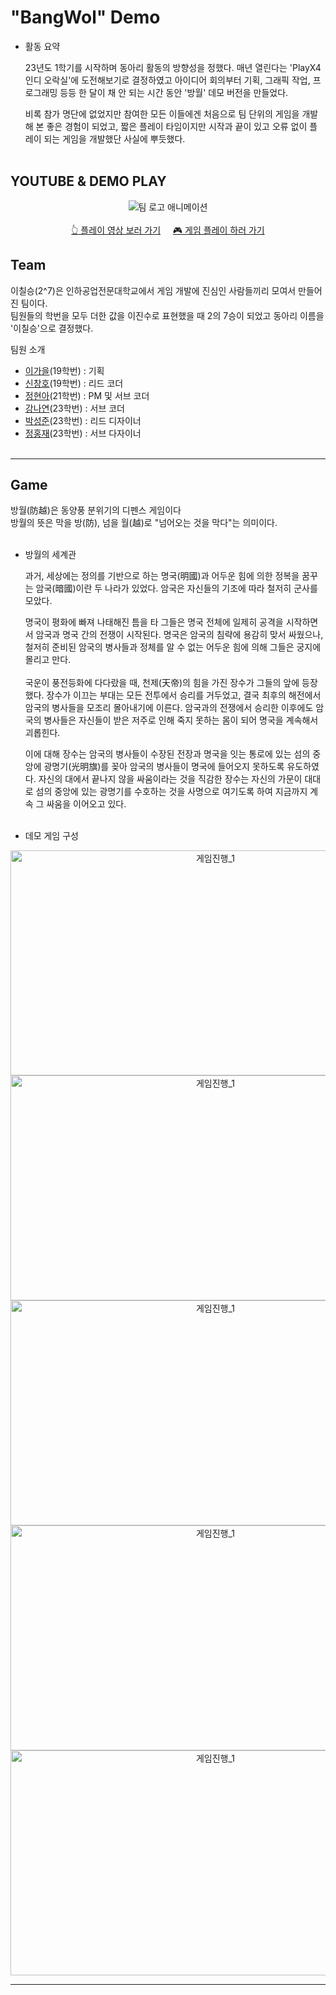 # "BangWol" Demo
- 활동 요약<br>

  23년도 1학기를 시작하며 동아리 활동의 방향성을 정했다. 매년 열린다는 'PlayX4 인디 오락실'에 도전해보기로 결정하였고 아이디어 회의부터 기획, 그래픽 작업, 프로그래밍 등등 한 달이 채 안 되는 시간 동안 '방월' 데모 버전을 만들었다. <br>
  
  비록 참가 명단에 없었지만 참여한 모든 이들에겐 처음으로 팀 단위의 게임을 개발해 본 좋은 경험이 되었고, 짧은 플레이 타임이지만 시작과 끝이 있고 오류 없이 플레이 되는 게임을 개발했단 사실에 뿌듯했다.<br><br>

## YOUTUBE & DEMO PLAY
<div align="center">
  <img src="https://github.com/SungMinseok/TheNormalThingSourceCodes/assets/104128693/be5c4ce4-071e-4681-a79f-e2d5d6804ec6" alt="팀 로고 애니메이션"><br><br>
  <a href="https://youtu.be/RGsxJjlq_1A">👆 플레이 영상 보러 가기</a> &nbsp;&nbsp;&nbsp;
  <a href="https://drive.google.com/file/d/118rx3r2QB5lifMFzfy1a9hWtR64uIVqR/view?usp=sharing">🎮 게임 플레이 하러 가기</a>
</div>

## Team
이칠승(2^7)은 인하공업전문대학교에서 게임 개발에 진심인 사람들끼리 모여서 만들어진 팀이다.<br>
팀원들의 학번을 모두 더한 값을 이진수로 표현했을 때 2의 7승이 되었고 동아리 이름을 '이칠승'으로 결정했다.<br>

팀원 소개<br>

- [이가을](https://github.com/Autuming)(19학번) : 기획<br>
- [신창호](https://github.com/changho1531)(19학번) : 리드 코더<br>
- [정현아](https://github.com/JeongHyunah)(21학번) : PM 및 서브 코더<br>
- [강나연](https://github.com/eheygucham)(23학번) : 서브 코더<br>
- [박성준](https://github.com/guntaekim)(23학번) : 리드 디자이너<br>
- [정홍재](https://github.com/H-J52)(23학번) : 서브 다자이너<br><br>

***

## Game
방월(防越)은 동양풍 분위기의 디펜스 게임이다 <br>
방월의 뜻은 막을 방(防), 넘을 월(越)로 "넘어오는 것을 막다"는 의미이다.<br><br>

- 방월의 세계관<br>

  과거, 세상에는 정의를 기반으로 하는 명국(明國)과 어두운 힘에 의한 정복을 꿈꾸는 암국(暗國)이란 두 나라가 있었다. 암국은 자신들의 기조에 따라 철저히 군사를 모았다.<br>
  
  명국이 평화에 빠져 나태해진 틈을 타 그들은 명국 전체에 일제히 공격을 시작하면서 암국과 명국 간의 전쟁이 시작된다. 명국은 암국의 침략에 용감히 맞서 싸웠으나, 철저히 준비된 암국의 병사들과 정체를 알 수 없는 어두운 힘에 의해 그들은 궁지에 몰리고 만다.<br><br>
  국운이 풍전등화에 다다랐을 때, 천제(天帝)의 힘을 가진 장수가 그들의 앞에 등장했다. 장수가 이끄는 부대는 모든 전투에서 승리를 거두었고, 결국 최후의 해전에서 암국의 병사들을 모조리 몰아내기에 이른다. 암국과의 전쟁에서 승리한 이후에도 암국의 병사들은 자신들이 받은 저주로 인해 죽지 못하는 몸이 되어 명국을 계속해서 괴롭힌다.<br>
  
  이에 대해 장수는 암국의 병사들이 수장된 전장과 명국을 잇는 통로에 있는 섬의 중앙에 광명기(光明旗)를 꽂아 암국의 병사들이 명국에 들어오지 못하도록 유도하였다. 자신의 대에서 끝나지 않을 싸움이라는 것을 직감한 장수는 자신의 가문이 대대로 섬의 중앙에 있는 광명기를 수호하는 것을 사명으로 여기도록 하여 지금까지 계속 그 싸움을 이어오고 있다.<br><br>

- 데모 게임 구성<br>

<div align="center">
    <img src="https://github.com/JeongHyunah/JeongHyunah/assets/104128693/e02e62ae-f157-4659-b862-b6d36c7200eb" width="640" height="360" alt="게임진행_1"><br>
  <img src="https://github.com/JeongHyunah/JeongHyunah/assets/104128693/236e7eac-6001-47ca-870f-5b4f82e746ea" width="640" height="360" alt="게임진행_1"><br>
  <img src="https://github.com/JeongHyunah/JeongHyunah/assets/104128693/c064aaba-ca8b-4940-824b-6ed2ddf98f34" width="640" height="360" alt="게임진행_1"><br>
  <img src="https://github.com/JeongHyunah/JeongHyunah/assets/104128693/61273640-946e-4032-be9d-e272f591963b" width="640" height="360" alt="게임진행_1"><br>
  <img src="https://github.com/JeongHyunah/JeongHyunah/assets/104128693/45bc761a-b73f-45af-8c93-881503593711" width="640" height="360" alt="게임진행_1"><br>
</div>

***
